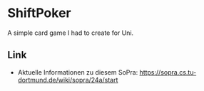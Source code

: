 # ShiftPoker

A simple card game I had to create for Uni.

## Link
* Aktuelle Informationen zu diesem SoPra: https://sopra.cs.tu-dortmund.de/wiki/sopra/24a/start

